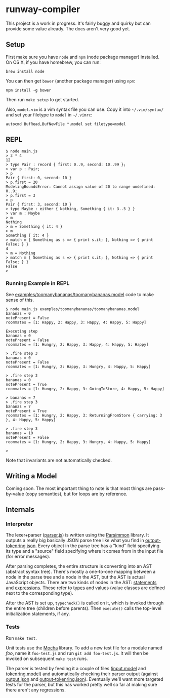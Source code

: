 # runway-compiler

This project is a work in progress. It's fairly buggy and quirky but can
provide some value already. The docs aren't very good yet.

Setup
-----

First make sure you have `node` and `npm` (node package manager) installed.
On OS X, if you have homebrew, you can run:

    brew install node

You can then get `bower` (another package manager) using `npm`:

    npm install -g bower

Then run `make setup` to get started.

Also, `model.vim` is a vim syntax file you can use. Copy it into
`~/.vim/syntax/` and set your filetype to `model` in `~/.vimrc`:

    autocmd BufRead,BufNewFile *.model set filetype=model

REPL
----

    $ node main.js 
    > 3 * 4
    12
    > type Pair : record { first: 0..9, second: 10..99 };
    > var p : Pair;
    > p
    Pair { first: 0, second: 10 }
    > p.first = 20
    ModelingBoundsError: Cannot assign value of 20 to range undefined: 0..9;
    > p.first = 3
    > p
    Pair { first: 3, second: 10 }
    > type Maybe : either { Nothing, Something { it: 3..5 } }
    > var m : Maybe
    > m
    Nothing
    > m = Something { it: 4 }
    > m
    Something { it: 4 }
    > match m { Something as s => { print s.it; }, Nothing => { print False; } }
    4
    > m = Nothing
    > match m { Something as s => { print s.it; }, Nothing => { print False; } }
    False
    > 


### Running Example in REPL

See [examples/toomanybananas/toomanybananas.model](examples/toomanybananas/toomanybananas.model)
code to make sense of this.

    $ node main.js examples/toomanybananas/toomanybananas.model 
    bananas = 0
    notePresent = False
    roommates = [1: Happy, 2: Happy, 3: Happy, 4: Happy, 5: Happy]
    
    Executing step
    bananas = 0
    notePresent = False
    roommates = [1: Hungry, 2: Happy, 3: Happy, 4: Happy, 5: Happy]
    
    > .fire step 3
    bananas = 0
    notePresent = False
    roommates = [1: Hungry, 2: Happy, 3: Hungry, 4: Happy, 5: Happy]
    
    > .fire step 3
    bananas = 0
    notePresent = True
    roommates = [1: Hungry, 2: Happy, 3: GoingToStore, 4: Happy, 5: Happy]
    
    > bananas = 7
    > .fire step 3
    bananas = 7
    notePresent = True
    roommates = [1: Hungry, 2: Happy, 3: ReturningFromStore { carrying: 3 }, 4: Happy, 5: Happy]
    
    > .fire step 3
    bananas = 10
    notePresent = False
    roommates = [1: Hungry, 2: Happy, 3: Hungry, 4: Happy, 5: Happy]
    
    > 

Note that invariants are not automatically checked.

Writing a Model
---------------

Coming soon. The most important thing to note is that most things are
pass-by-value (copy semantics), but for loops are by reference.

Internals
---------

### Interpreter

The lexer+parser ([parser.js](parser.js)) is written using the
[Parsimmon](https://github.com/jneen/parsimmon) library. It outputs a really
big basically JSON parse tree like what you find in
[output-tokenring.json](output-tokenring.json). Every object in the
parse tree has a "kind" field specifying its type and a "source" field
specifying where it comes from in the input file (for error messages).

After parsing completes, the entire structure is converting into an AST
(abstract syntax tree). There's mostly a one-to-one mapping between a node in
the parse tree and a node in the AST, but the AST is actual JavaScript objects.
There are two kinds of nodes in the AST: [statements](statements/) and
[expressions](expressions/). These refer to [types](types/) and values (value
classes are defined next to the corresponding type).

After the AST is set up, `typecheck()` is called on it, which is invoked
through the entire tree (children before parents). Then `execute()` calls the
top-level initialization statements, if any.

### Tests

Run `make test`.

Unit tests use the [Mocha](https://mochajs.org/) library.  To add a new test
file for a module named *foo*, name it `foo-test.js` and run `git add
foo-test.js`. It will then be invoked on subsequent `make test` runs.

The parser is tested by feeding it a couple of files
([input.model](input.model) and [tokenring.model](tokenring.model)) and
automatically checking their parser output (against [output.json](output.json)
and [output-tokenring.json](output-tokenring.json)). Eventually we'll want more
targeted tests for the parser, but this has worked pretty well so far at
making sure there aren't any regressions.
